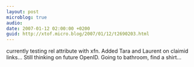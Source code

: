 ```yaml
---
layout: post
microblog: true
audio: 
date: 2007-01-12 02:00:00 +0200
guid: http://xtof.micro.blog/2007/01/12/t2690203.html
---
```

currently testing rel attribute with xfn. Added Tara and Laurent on claimid links... Still thinking on future OpenID. Going to bathroom, find a shirt...
